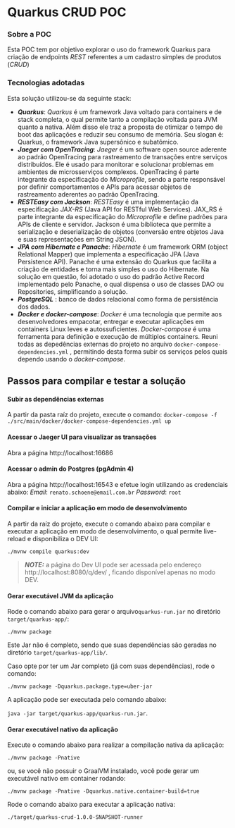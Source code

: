 # Quarkus CRUD POC

### Sobre a POC
Esta POC tem por objetivo explorar o uso do framework Quarkus para criação de endpoints *REST* referentes a um cadastro simples de produtos (*CRUD*)

### Tecnologias adotadas
Esta solução utilizou-se da seguinte stack:
+ ***Quarkus***: *Quarkus* é um framework Java voltado para containers e de stack completa, o qual permite tanto a compilação voltada para JVM quanto a nativa. Além disso ele traz a proposta de otimizar o tempo de boot das aplicações e reduzir seu consumo de memória. Seu slogan é: Quarkus, o framework Java supersônico e subatômico.
+ ***Jaeger com OpenTracing***: *Jaeger* é um software open source aderente ao padrão OpenTracing para rastreamento de transações entre serviços distribuídos. Ele é usado para monitorar e solucionar problemas em ambientes de microsserviços complexos. OpenTracing é parte integrante da especificação do *Microprofile*, sendo a parte responsável por definir comportamentos e APIs para acessar objetos de rastreamento aderentes ao padrão OpenTracing.
+ ***RESTEasy com Jackson***: *RESTEasy* é uma implementação da especificação *JAX-RS* (Java API for RESTful Web Services). JAX_RS é parte integrante da especificação do *Microprofile* e define padrões para APIs de cliente e servidor.  Jackson é uma biblioteca que permite a serialização e deserialização de objetos (conversão entre objetos Java e suas representações em String JSON).
+ ***JPA com Hibernate e Panache***: *Hibernate* é um framework ORM (object Relational Mapper) que implementa a especificação JPA (Java Persistence API). Panache é uma extensão do Quarkus que facilita a criação de entidades e torna mais simples o uso do Hibernate. Na solução em questão, foi adotado o uso do padrão Active Record implementado pelo Panache, o qual dispensa o uso de classes DAO ou Repositories, simplificando a solução.
+ ***PostgreSQL*** : banco de dados relacional como forma de persistência dos dados.
+ ***Docker e docker-compose***: *Docker* é uma tecnologia que permite aos desenvolvedores empacotar, entregar e executar aplicações em containers Linux leves e autossuficientes. *Docker-compose* é uma ferramenta para definição e execução de múltiplos containers. Reuni todas as depedências externas do projeto no arquivo `docker-compose-dependencies.yml` , permitindo desta forma subir os serviços pelos quais dependo usando o *docker-compose.*

## Passos para compilar e testar a solução

#### Subir as dependências externas

A partir da pasta raíz do projeto, execute o comando: `docker-compose -f ./src/main/docker/docker-compose-dependencies.yml up`

#### Acessar o Jaeger UI para visualizar as transações

Abra a página http://localhost:16686

#### Acessar o admin do Postgres (pgAdmin 4)

Abra a página http://localhost:16543 e efetue login utilizando as credenciais abaixo:
*Email*: `renato.schoene@email.com.br`
*Password*: `root`

#### Compilar e iniciar a aplicação em modo de desenvolvimento

A partir da raíz do projeto, execute o comando abaixo para compilar e executar a aplicação em modo de desenvolvimento, o qual permite live-reload e disponibiliza o DEV UI:
```shell script
./mvnw compile quarkus:dev
```

> **_NOTE:_**  a página do Dev UI pode ser acessada pelo endereço http://localhost:8080/q/dev/ , ficando disponível apenas no modo DEV.

#### Gerar executável JVM da aplicação

Rode o comando abaixo para gerar o  arquivo`quarkus-run.jar` no diretório `target/quarkus-app/`:
```shell script
./mvnw package
```
Este Jar não é completo, sendo que suas dependências são geradas no diretório `target/quarkus-app/lib/`.

Caso opte por ter um Jar completo (já com suas dependências), rode o comando:
```shell script
./mvnw package -Dquarkus.package.type=uber-jar
```

A aplicação pode ser executada pelo comando abaixo:

 `java -jar target/quarkus-app/quarkus-run.jar`.

#### Gerar executável nativo da aplicação

Execute o comando abaixo para realizar a compilação nativa da aplicação: 
```shell script
./mvnw package -Pnative
```

ou, se você não possuir o GraalVM instalado, você pode gerar um executável nativo em container rodando: 
```shell script
./mvnw package -Pnative -Dquarkus.native.container-build=true
```

Rode o comando abaixo para executar a aplicação nativa:

 `./target/quarkus-crud-1.0.0-SNAPSHOT-runner`
